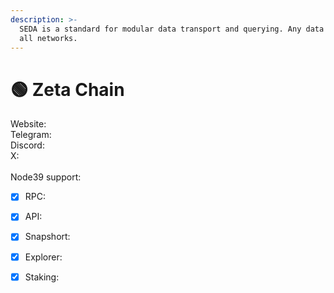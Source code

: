```yaml
---
description: >-
  SEDA is a standard for modular data transport and querying. Any data type, for
  all networks.
---
```


# 🟢 Zeta Chain

Website: \
Telegram: \
Discord: \
X: \
\
Node39 support:

* [x] RPC:&#x20;
* [x] API:&#x20;
* [x] Snapshort:
* [x] Explorer:&#x20;
* [x] Staking:&#x20;

